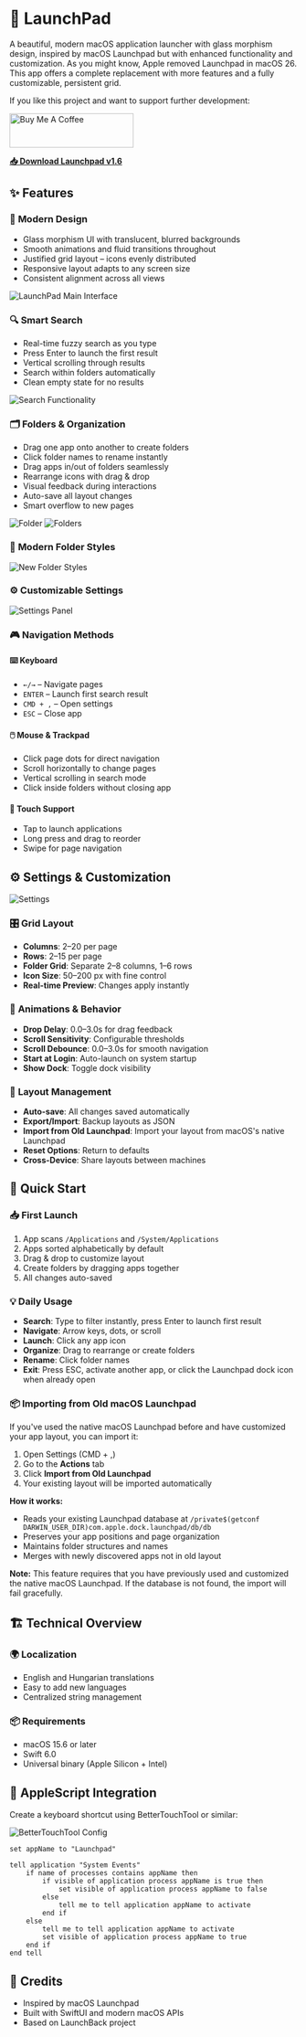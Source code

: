# 🚀 LaunchPad

A beautiful, modern macOS application launcher with glass morphism design, inspired by macOS Launchpad but with enhanced functionality and customization. As you might know, Apple removed Launchpad in macOS 26. This app offers a complete replacement with more features and a fully customizable, persistent grid.

If you like this project and want to support further development:

<a href="https://www.buymeacoffee.com/Waikiki.com" target="_blank"><img src="https://cdn.buymeacoffee.com/buttons/v2/default-yellow.png" alt="Buy Me A Coffee" style="height: 60px !important;width: 217px !important;" ></a>

**[📥 Download Launchpad v1.6](https://github.com/kristof12345/Launchpad/releases/download/v2.0/Launchpad.app.zip)**

## ✨ Features

### 🎨 **Modern Design**
- Glass morphism UI with translucent, blurred backgrounds
- Smooth animations and fluid transitions throughout
- Justified grid layout – icons evenly distributed
- Responsive layout adapts to any screen size
- Consistent alignment across all views

![LaunchPad Main Interface](Documentation/Launchpad-1.png)

### 🔍 **Smart Search**
- Real-time fuzzy search as you type
- Press Enter to launch the first result
- Vertical scrolling through results
- Search within folders automatically
- Clean empty state for no results

![Search Functionality](Documentation/Launchpad-2.png)

### 🗂️ **Folders & Organization**
- Drag one app onto another to create folders
- Click folder names to rename instantly
- Drag apps in/out of folders seamlessly
- Rearrange icons with drag & drop
- Visual feedback during interactions
- Auto-save all layout changes
- Smart overflow to new pages

![Folder](Documentation/Launchpad-4.png)
![Folders](Documentation/Launchpad-5.png)

### 🎨 **Modern Folder Styles**

![New Folder Styles](Documentation/Launchpad-6.png)

### ⚙️ **Customizable Settings**

![Settings Panel](Documentation/Launchpad-7.png)

### 🎮 **Navigation Methods**

#### ⌨️ **Keyboard**
- `←/→` – Navigate pages
- `ENTER` – Launch first search result
- `CMD + ,` – Open settings
- `ESC` – Close app

#### 🖱️ **Mouse & Trackpad**
- Click page dots for direct navigation
- Scroll horizontally to change pages
- Vertical scrolling in search mode
- Click inside folders without closing app

#### 📱 **Touch Support**
- Tap to launch applications
- Long press and drag to reorder
- Swipe for page navigation


## ⚙️ **Settings & Customization**

![Settings](Documentation/Launchpad-3.png)

### 🎛️ **Grid Layout**
- **Columns**: 2–20 per page
- **Rows**: 2–15 per page  
- **Folder Grid**: Separate 2–8 columns, 1–6 rows
- **Icon Size**: 50–200 px with fine control
- **Real-time Preview**: Changes apply instantly

### 🎨 **Animations & Behavior**
- **Drop Delay**: 0.0–3.0s for drag feedback
- **Scroll Sensitivity**: Configurable thresholds
- **Scroll Debounce**: 0.0–3.0s for smooth navigation
- **Start at Login**: Auto-launch on system startup
- **Show Dock**: Toggle dock visibility

### 💾 **Layout Management**
- **Auto-save**: All changes saved automatically
- **Export/Import**: Backup layouts as JSON
- **Import from Old Launchpad**: Import your layout from macOS's native Launchpad
- **Reset Options**: Return to defaults
- **Cross-Device**: Share layouts between machines

## 🚀 Quick Start

### 📥 **First Launch**
1. App scans `/Applications` and `/System/Applications`
2. Apps sorted alphabetically by default
3. Drag & drop to customize layout
4. Create folders by dragging apps together
5. All changes auto-saved

### 💡 **Daily Usage**
- **Search**: Type to filter instantly, press Enter to launch first result
- **Navigate**: Arrow keys, dots, or scroll
- **Launch**: Click any app icon
- **Organize**: Drag to rearrange or create folders
- **Rename**: Click folder names
- **Exit**: Press ESC, activate another app, or click the Launchpad dock icon when already open

### 📦 **Importing from Old macOS Launchpad**

If you've used the native macOS Launchpad before and have customized your app layout, you can import it:

1. Open Settings (CMD + ,)
2. Go to the **Actions** tab
3. Click **Import from Old Launchpad**
4. Your existing layout will be imported automatically

**How it works:**
- Reads your existing Launchpad database at `/private$(getconf DARWIN_USER_DIR)com.apple.dock.launchpad/db/db`
- Preserves your app positions and page organization
- Maintains folder structures and names
- Merges with newly discovered apps not in old layout

**Note:** This feature requires that you have previously used and customized the native macOS Launchpad. If the database is not found, the import will fail gracefully.

## 🏗️ **Technical Overview**

### 🌍 **Localization**
- English and Hungarian translations
- Easy to add new languages
- Centralized string management

### 📦 **Requirements**
- macOS 15.6 or later
- Swift 6.0
- Universal binary (Apple Silicon + Intel)

## 🎹 AppleScript Integration

Create a keyboard shortcut using BetterTouchTool or similar:

![BetterTouchTool Config](Documentation/Launchpad-8.png)

```applescript
set appName to "Launchpad"

tell application "System Events"
	if name of processes contains appName then
		if visible of application process appName is true then
			set visible of application process appName to false
		else
			tell me to tell application appName to activate
		end if
	else
		tell me to tell application appName to activate
		set visible of application process appName to true
	end if
end tell
```

## 🙏 Credits
- Inspired by macOS Launchpad
- Built with SwiftUI and modern macOS APIs
- Based on LaunchBack project
